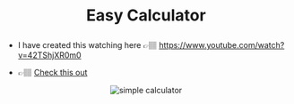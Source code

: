 # <p align="center"> Easy Calculator </p>

- I have created this watching here 👉🏽 https://www.youtube.com/watch?v=42TShjXR0m0

- 👉🏽 [Check this out](https://mairess.github.io/Calculadora-simples/)


<p align="center">
<img alt="simple calculator" src="https://user-images.githubusercontent.com/130297266/236196465-a42ef4cb-e320-46db-bc70-48577d56cc61.gif"></img>
</p>